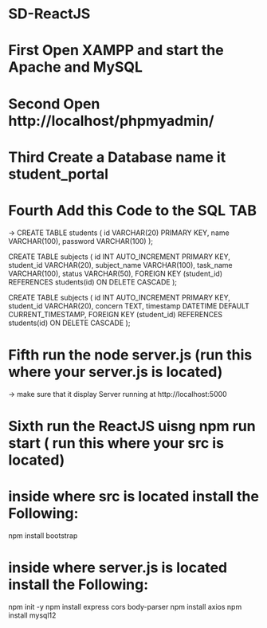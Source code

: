 # SD-ReactJS


# First Open XAMPP and start the Apache and MySQL
# Second Open http://localhost/phpmyadmin/
# Third Create a Database name it student_portal
# Fourth Add this Code to the SQL TAB
  -> CREATE TABLE students (
  id VARCHAR(20) PRIMARY KEY,
  name VARCHAR(100),
  password VARCHAR(100)
  );
  
  CREATE TABLE subjects (
  id INT AUTO_INCREMENT PRIMARY KEY,
  student_id VARCHAR(20),
  subject_name VARCHAR(100),
  task_name VARCHAR(100),
  status VARCHAR(50),
  FOREIGN KEY (student_id) REFERENCES students(id) ON DELETE CASCADE
  );
  
   CREATE TABLE subjects (
  id INT AUTO_INCREMENT PRIMARY KEY,
  student_id VARCHAR(20),
  concern TEXT,
  timestamp DATETIME DEFAULT CURRENT_TIMESTAMP,
  FOREIGN KEY (student_id) REFERENCES students(id) ON DELETE CASCADE
  );
  
# Fifth run the node server.js (run this where your server.js is located) 
 -> make sure that it display Server running at http://localhost:5000
# Sixth run the ReactJS uisng npm run start ( run this where your src is located)


# inside where src is located install the Following:
npm install bootstrap

# inside where server.js is located install the Following:
npm init -y
npm install express cors body-parser
npm install axios
npm install mysql12
